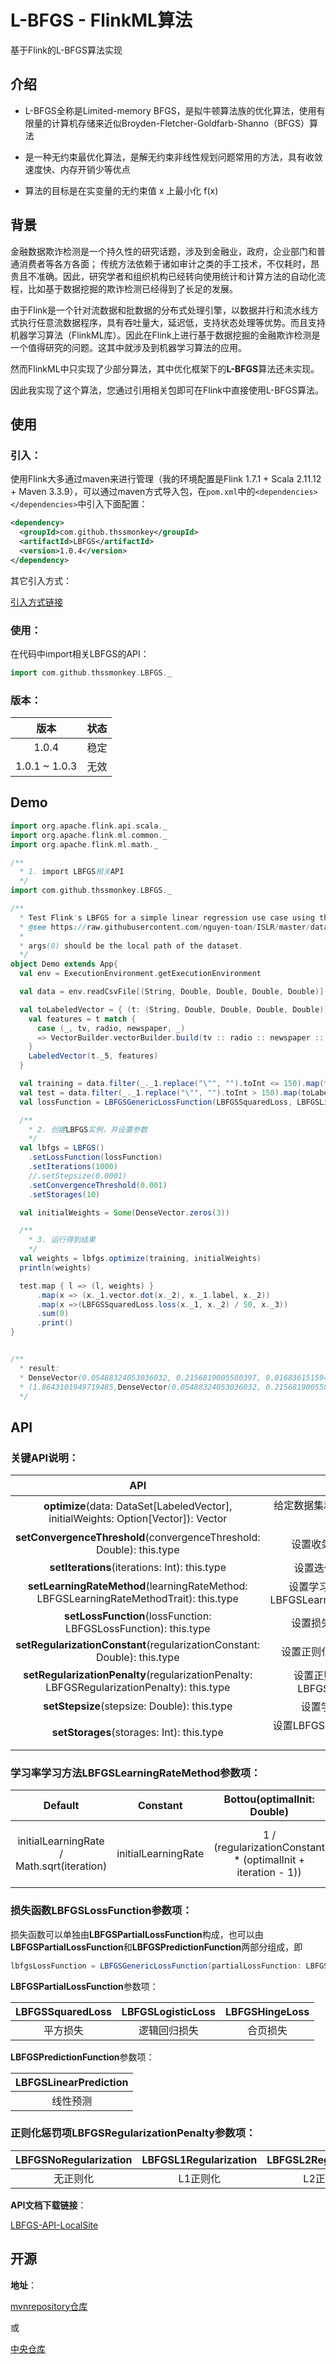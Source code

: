 # **L-BFGS - FlinkML算法**

基于Flink的L-BFGS算法实现

## **介绍**

- L-BFGS全称是Limited-memory BFGS，是拟牛顿算法族的优化算法，使用有限量的计算机存储来近似Broyden-Fletcher-Goldfarb-Shanno（BFGS）算法

- 是一种无约束最优化算法，是解无约束非线性规划问题常用的方法，具有收敛速度快、内存开销少等优点

- 算法的目标是在实变量的无约束值 x 上最小化 f(x)

## **背景**

金融数据欺诈检测是一个持久性的研究话题，涉及到金融业，政府，企业部门和普通消费者等各方各面； 传统方法依赖于诸如审计之类的手工技术，不仅耗时，昂贵且不准确。因此，研究学者和组织机构已经转向使用统计和计算方法的自动化流程，比如基于数据挖掘的欺诈检测已经得到了长足的发展。

由于Flink是一个针对流数据和批数据的分布式处理引擎，以数据并行和流水线方式执行任意流数据程序，具有吞吐量大，延迟低，支持状态处理等优势。而且支持机器学习算法（FlinkML库）。因此在Flink上进行基于数据挖掘的金融欺诈检测是一个值得研究的问题。这其中就涉及到机器学习算法的应用。

然而FlinkML中只实现了少部分算法，其中优化框架下的**L-BFGS**算法还未实现。

因此我实现了这个算法，您通过引用相关包即可在Flink中直接使用L-BFGS算法。

## **使用**

### 引入：

使用Flink大多通过maven来进行管理（我的环境配置是Flink 1.7.1 + Scala 2.11.12 + Maven 3.3.9），可以通过maven方式导入包，在`pom.xml`中的`<dependencies> </dependencies>`中引入下面配置：

```xml
<dependency>
  <groupId>com.github.thssmonkey</groupId>
  <artifactId>LBFGS</artifactId>
  <version>1.0.4</version>
</dependency>
```

其它引入方式：

[引入方式链接](https://search.maven.org/artifact/com.github.thssmonkey/LBFGS/1.0.4/jar) 

### 使用：

在代码中import相关LBFGS的API：

```scala
import com.github.thssmonkey.LBFGS._
```

### 版本：

|     版本      | 状态 |
| :-----------: | :--: |
|     1.0.4     | 稳定 |
| 1.0.1 ~ 1.0.3 | 无效 |

## **Demo**

```scala
import org.apache.flink.api.scala._
import org.apache.flink.ml.common._
import org.apache.flink.ml.math._

/**
  * 1. import LBFGS相关API
  */
import com.github.thssmonkey.LBFGS._

/**
  * Test Flink's LBFGS for a simple linear regression use case using the advertisement dataset from ISL
  * @see https://raw.githubusercontent.com/nguyen-toan/ISLR/master/dataset/Advertising.csv
  *
  * args(0) should be the local path of the dataset.
  */
object Demo extends App{
  val env = ExecutionEnvironment.getExecutionEnvironment

  val data = env.readCsvFile[(String, Double, Double, Double, Double)](args(0), ignoreFirstLine = true)

  val toLabeledVector = { (t: (String, Double, Double, Double, Double)) =>
    val features = t match {
      case (_, tv, radio, newspaper, _)
      => VectorBuilder.vectorBuilder.build(tv :: radio :: newspaper :: Nil )
    }
    LabeledVector(t._5, features)
  }

  val training = data.filter(_._1.replace("\"", "").toInt <= 150).map(toLabeledVector)
  val test = data.filter(_._1.replace("\"", "").toInt > 150).map(toLabeledVector)
  val lossFunction = LBFGSGenericLossFunction(LBFGSSquaredLoss, LBFGSLinearPrediction)

  /**
    * 2. 创建LBFGS实例，并设置参数
    */
  val lbfgs = LBFGS()
    .setLossFunction(lossFunction)
    .setIterations(1000)
    //.setStepsize(0.0001)
    .setConvergenceThreshold(0.001)
    .setStorages(10)

  val initialWeights = Some(DenseVector.zeros(3))

  /**
    * 3. 运行得到结果
    */
  val weights = lbfgs.optimize(training, initialWeights)
  println(weights)

  test.map { l => (l, weights) }
      .map(x => (x._1.vector.dot(x._2), x._1.label, x._2))
      .map(x =>(LBFGSSquaredLoss.loss(x._1, x._2) / 50, x._3))
      .sum(0)
      .print()
}


/**
  * result:
  * DenseVector(0.05488324053036032, 0.2156819005580397, 0.016836151594152398)
  * (1.8643101949719485,DenseVector(0.05488324053036032, 0.2156819005580397, 0.016836151594152398))
  */
```

## **API**

### 关键API说明：

|                             API                              |                           描述                            |
| :----------------------------------------------------------: | :-------------------------------------------------------: |
| **optimize**(data: DataSet[LabeledVector], initialWeights: Option[Vector]): Vector |           给定数据集和初始权重，返回优化后权重            |
| **setConvergenceThreshold**(convergenceThreshold: Double): this.type |                 设置收敛阈值，默认为1e-6                  |
|        **setIterations**(iterations: Int): this.type         |                  设置迭代次数，默认为100                  |
| **setLearningRateMethod**(learningRateMethod: LBFGSLearningRateMethodTrait): this.type | 设置学习率学习方法，默认为LBFGSLearningRateMethod.Default |
| **setLossFunction**(lossFunction: LBFGSLossFunction): this.type |                 设置损失函数，默认为None                  |
| **setRegularizationConstant**(regularizationConstant: Double): this.type |               设置正则化常数，默认为0.0001                |
| **setRegularizationPenalty**(regularizationPenalty: LBFGSRegularizationPenalty): this.type |       设置正则化惩罚项，默认为LBFGSNoRegularization       |
|         **setStepsize**(stepsize: Double): this.type         |                   设置学习率，默认为1.0                   |
|          **setStorages**(storages: Int): this.type           |            设置LBFGS存储最近迭代次数，默认为10            |

### 学习率学习方法**LBFGSLearningRateMethod**参数项：

|                  Default                   |      Constant       |                 Bottou(optimalInit: Double)                  |            InvScaling(decay: Double)             |                      Xu(decay: Double)                       |
| :----------------------------------------: | :-----------------: | :----------------------------------------------------------: | :----------------------------------------------: | :----------------------------------------------------------: |
| initialLearningRate / Math.sqrt(iteration) | initialLearningRate | 1 / (regularizationConstant * (optimalInit + iteration - 1)) | initialLearningRate / Math.pow(iteration, decay) | initialLearningRate *   Math.pow(1 + regularizationConstant * initialLearningRate * iteration, -decay) |

### 损失函数**LBFGSLossFunction**参数项：

损失函数可以单独由**LBFGSPartialLossFunction**构成，也可以由**LBFGSPartialLossFunction**和**LBFGSPredictionFunction**两部分组成，即

```scala
lbfgsLossFunction = LBFGSGenericLossFunction(partialLossFunction: LBFGSPartialLossFunction, predictionFunction: LBFGSPredictionFunction)
```

**LBFGSPartialLossFunction**参数项：

| LBFGSSquaredLoss | LBFGSLogisticLoss | LBFGSHingeLoss |
| :--------------: | :---------------: | :------------: |
|     平方损失     |   逻辑回归损失    |    合页损失    |

**LBFGSPredictionFunction**参数项：

| LBFGSLinearPrediction |
| :-------------------: |
|       线性预测        |

### 正则化惩罚项**LBFGSRegularizationPenalty**参数项：

| LBFGSNoRegularization | LBFGSL1Regularization | LBFGSL2Regularization |
| :-------------------: | :-------------------: | :-------------------: |
|       无正则化        |       L1正则化        |       L2正则化        |

**API文档下载链接**：

[LBFGS-API-LocalSite](xxhttps://cloud.tsinghua.edu.cn/d/ac69926eec824605bbde/) 

## **开源**

**地址**：

[mvnrepository仓库](xxhttps://mvnrepository.com/artifact/com.github.thssmonkey/LBFGS)

或

[中央仓库](xxhttps://search.maven.org/search?q=g:com.github.thssmonkey)



